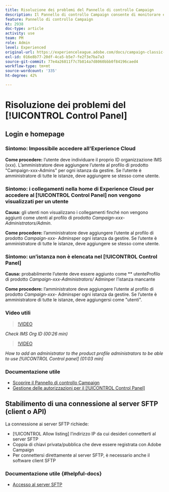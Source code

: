 ```yaml
---
title: Risoluzione dei problemi del Pannello di controllo Campaign
description: Il Pannello di controllo Campaign consente di monitorare e gestire l’archiviazione SFTP per istanza e di inserire indirizzi IP nell’elenco Consentiti.
feature: Pannello di controllo Campaign
kt: 2938
doc-type: article
activity: use
team: PM
role: Admin
level: Experienced
original-url: https://experienceleague.adobe.com/docs/campaign-classic-learn/tutorials/administrating/control-panel-acc/trouble-shooting.html
exl-id: 016e8b77-20df-4ca5-b5e7-fe2f3e7ba7a3
source-git-commit: 77e4a26811f7c7b814a7d8060bbb0f84196caed4
workflow-type: tm+mt
source-wordcount: '335'
ht-degree: 42%

---
```


# Risoluzione dei problemi del [!UICONTROL Control Panel]

## Login e homepage

### Sintomo: Impossibile accedere all&#39;Experience Cloud

**Come procedere:**
l’utente deve individuare il proprio ID organizzazione IMS (xxx). L’amministratore deve aggiungere l’utente al profilo di prodotto &quot;Campaign-xxx-Admins&quot; per ogni istanza da gestire. Se l’utente è amministratore di tutte le istanze, deve aggiungere se stesso come utente.

### Sintomo: i collegamenti nella home di Experience Cloud per accedere al [!UICONTROL Control Panel] non vengono visualizzati per un utente

**Causa:**
gli utenti non visualizzano i collegamenti finché non vengono aggiunti come utenti al profilo di prodotto  _Campaign-xxx-Administrators/Admin_.

**Come procedere:**
l’amministratore deve aggiungere l’utente al profilo di prodotto  _Campaign-xxx-_  Adminsper ogni istanza da gestire. Se l’utente è amministratore di tutte le istanze, deve aggiungere se stesso come utente.

### Sintomo: un’istanza non è elencata nel [!UICONTROL Control Panel]

**Causa:**
probabilmente l’utente deve essere aggiunto come  ** utenteProfilo di prodotto  _Campaign-xxx-Administrators/_ Adminper l’istanza mancante

**Come procedere:**
l’amministratore deve aggiungere l’utente al profilo di prodotto  _Campaign-xxx-_  Adminsper ogni istanza da gestire. Se l’utente è amministratore di tutte le istanze, deve aggiungersi come &quot;utenti&quot;.

### Video utili

>[!VIDEO](https://video.tv.adobe.com/v/27183?quality=12)

*Check IMS Org ID (00:26 min)*

>[!VIDEO](https://video.tv.adobe.com/v/27147?quality=12)

*How to add an administrator to the product profile administrators to be able to use [!UICONTROL Control panel] (01:03 min)*

### Documentazione utile

* [Scoprire il Pannello di controllo Campaign](https://experienceleague.adobe.com/docs/control-panel/using/control-panel-home.html?lang=it)
* [Gestione delle autorizzazioni per il [!UICONTROL Control Panel]](https://experienceleague.adobe.com/docs/control-panel/using/control-panel-home.html?lang=en)

## Stabilimento di una connessione al server SFTP (client o API)

La connessione ai server SFTP richiede:

* [!UICONTROL Allow listing] l’indirizzo IP da cui desideri connetterti al server SFTP
* Coppia di chiavi privata/pubblica che deve essere registrata con Adobe Campaign
* Per connettersi direttamente al server SFTP, è necessario anche il software client SFTP

### Documentazione utile {#helpful-docs}

* [Accesso al server SFTP](https://experienceleague.adobe.com/docs/control-panel/using/control-panel-home.html?lang=en)
